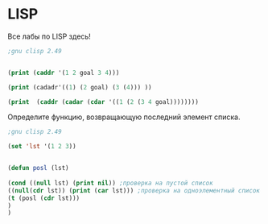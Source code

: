 # LISP
Все лабы по LISP здесь!

```lisp
;gnu clisp 2.49


(print (caddr '(1 2 goal 3 4)))

(print (cadadr'((1) (2 goal) (3 (4))) ))

(print  (caddr (cadar (cdar '((1 (2 (3 4 goal))))))))
```


Определите функцию, возвращающую последний элемент списка.

```lisp
;gnu clisp 2.49

(set 'lst '(1 2 3))


(defun posl (lst)
    
(cond ((null lst) (print nil)) ;проверка на пустой список 
((null(cdr lst)) (print (car lst))) ;проверка на одноэлементный список
(t (posl (cdr lst)))
)
)
```
